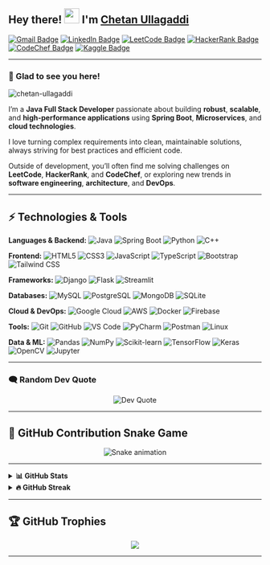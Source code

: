 ## Hey there! <img src="https://raw.githubusercontent.com/aemmadi/aemmadi/master/wave.gif" width="30"> I'm [Chetan Ullagaddi](https://github.com/chetan-ullagaddi)

[![Gmail Badge](https://img.shields.io/badge/-ullagaddichetan2@gmail.com-c14438?style=flat-square&logo=Gmail&logoColor=white)](mailto:ullagaddichetan2@gmail.com)
[![LinkedIn Badge](https://img.shields.io/badge/-LinkedIn-0e76a8?style=flat-square&logo=Linkedin&logoColor=white)](https://www.linkedin.com/in/chetan-ullagaddi-31b999254)
[![LeetCode Badge](https://img.shields.io/badge/-LeetCode-FFA116?style=flat-square&logo=LeetCode&logoColor=black)](https://leetcode.com/u/chetanullagaddi1977/)
[![HackerRank Badge](https://img.shields.io/badge/-HackerRank-2EC866?style=flat-square&logo=HackerRank&logoColor=white)](https://www.hackerrank.com/profile/ullagaddichetan2)
[![CodeChef Badge](https://img.shields.io/badge/-CodeChef-5B4638?style=flat-square&logo=CodeChef&logoColor=white)](https://www.codechef.com/users/chetanu93)
[![Kaggle Badge](https://img.shields.io/badge/-Kaggle-20BEFF?style=flat-square&logo=kaggle&logoColor=white)](https://www.kaggle.com/chetansullagaddi)

---

### 👋 Glad to see you here!

<p align="left">
  <img src="https://komarev.com/ghpvc/?username=chetan-ullagaddi&label=Profile%20views&color=0e75b6&style=flat" alt="chetan-ullagaddi" />
</p>

I’m a **Java Full Stack Developer** passionate about building **robust**, **scalable**, and **high-performance applications** using **Spring Boot**, **Microservices**, and **cloud technologies**.

I love turning complex requirements into clean, maintainable solutions, always striving for best practices and efficient code.

Outside of development, you’ll often find me solving challenges on **LeetCode**, **HackerRank**, and **CodeChef**, or exploring new trends in **software engineering**, **architecture**, and **DevOps**.

---

## ⚡ Technologies & Tools

<!-- Backend -->
**Languages & Backend:**
![Java](https://img.shields.io/badge/-Java-E34A86?style=flat-square&logo=java)
![Spring Boot](https://img.shields.io/badge/-SpringBoot-6DB33F?style=flat-square&logo=springboot)
![Python](https://img.shields.io/badge/-Python-black?style=flat-square&logo=Python)
![C++](https://img.shields.io/badge/-C++-00599C?style=flat-square&logo=c)

<!-- Frontend -->
**Frontend:**
![HTML5](https://img.shields.io/badge/-HTML5-E34F26?style=flat-square&logo=html5&logoColor=white)
![CSS3](https://img.shields.io/badge/-CSS3-1572B6?style=flat-square&logo=css3)
![JavaScript](https://img.shields.io/badge/-JavaScript-black?style=flat-square&logo=javascript)
![TypeScript](https://img.shields.io/badge/-TypeScript-007ACC?style=flat-square&logo=typescript)
![Bootstrap](https://img.shields.io/badge/-Bootstrap-563D7C?style=flat-square&logo=bootstrap)
![Tailwind CSS](https://img.shields.io/badge/-TailwindCSS-38B2AC?style=flat-square&logo=tailwind-css)

<!-- Frameworks -->
**Frameworks:**
![Django](https://img.shields.io/badge/-Django-092E20?style=flat-square&logo=django)
![Flask](https://img.shields.io/badge/-Flask-000000?style=flat-square&logo=flask)
![Streamlit](https://img.shields.io/badge/-Streamlit-FF4B4B?style=flat-square&logo=streamlit)

<!-- Databases -->
**Databases:**
![MySQL](https://img.shields.io/badge/-MySQL-black?style=flat-square&logo=mysql)
![PostgreSQL](https://img.shields.io/badge/-PostgreSQL-336791?style=flat-square&logo=postgresql)
![MongoDB](https://img.shields.io/badge/-MongoDB-4DB33D?style=flat-square&logo=mongodb)
![SQLite](https://img.shields.io/badge/-SQLite-003B57?style=flat-square&logo=sqlite)

<!-- Cloud & DevOps -->
**Cloud & DevOps:**
![Google Cloud](https://img.shields.io/badge/-Google%20Cloud-black?style=flat-square&logo=google-cloud)
![AWS](https://img.shields.io/badge/-AWS-FF9900?style=flat-square&logo=amazon-aws)
![Docker](https://img.shields.io/badge/-Docker-2496ED?style=flat-square&logo=docker)
![Firebase](https://img.shields.io/badge/-Firebase-FFCA28?style=flat-square&logo=firebase)

<!-- Tools -->
**Tools:**
![Git](https://img.shields.io/badge/-Git-black?style=flat-square&logo=git)
![GitHub](https://img.shields.io/badge/-GitHub-181717?style=flat-square&logo=github)
![VS Code](https://img.shields.io/badge/-VS%20Code-007ACC?style=flat-square&logo=visual-studio-code)
![PyCharm](https://img.shields.io/badge/-PyCharm-000000?style=flat-square&logo=pycharm)
![Postman](https://img.shields.io/badge/-Postman-FF6C37?style=flat-square&logo=postman)
![Linux](https://img.shields.io/badge/-Linux-FCC624?style=flat-square&logo=linux)

<!-- Data & ML -->
**Data & ML:**
![Pandas](https://img.shields.io/badge/-Pandas-150458?style=flat-square&logo=pandas)
![NumPy](https://img.shields.io/badge/-NumPy-013243?style=flat-square&logo=numpy)
![Scikit-learn](https://img.shields.io/badge/-Scikit--learn-F7931E?style=flat-square&logo=scikit-learn)
![TensorFlow](https://img.shields.io/badge/-TensorFlow-FF6F00?style=flat-square&logo=tensorflow)
![Keras](https://img.shields.io/badge/-Keras-D00000?style=flat-square&logo=keras)
![OpenCV](https://img.shields.io/badge/-OpenCV-5C3EE8?style=flat-square&logo=opencv)
![Jupyter](https://img.shields.io/badge/-Jupyter-F37626?style=flat-square&logo=jupyter)

---

### 🗨️ Random Dev Quote

<p align="center">
  <img src="https://quotes-github-readme.vercel.app/api?type=horizontal&theme=dark" alt="Dev Quote" />
</p>

---

## 🐍 GitHub Contribution Snake Game

<div align="center">
  <img src="https://profile-readme-generator.com/assets/snake.svg" alt="Snake animation" />
</div>

---

<details>
  <summary><b>📊 GitHub Stats</b></summary>
  <br />
  <img height="180em" src="https://github-readme-stats.vercel.app/api?username=chetan-ullagaddi&show_icons=true&hide_border=true&count_private=true&include_all_commits=true&theme=tokyonight" />
  <img height="180em" src="https://github-readme-stats.vercel.app/api/top-langs/?username=chetan-ullagaddi&show_icons=true&hide_border=true&layout=compact&langs_count=8&theme=radical"/>
</details>

<details>
  <summary><b>🔥 GitHub Streak</b></summary>
  <br />
  <img height="180em" src="https://streak-stats.demolab.com?user=chetan-ullagaddi&hide_border=true&theme=tokyonight" />
</details>

---

## 🏆 GitHub Trophies

<p align="center">
  <img src="https://github-profile-trophy.vercel.app/?username=chetan-ullagaddi&theme=radical&no-frame=false&no-bg=false&margin-w=4" />
</p>

---

###

